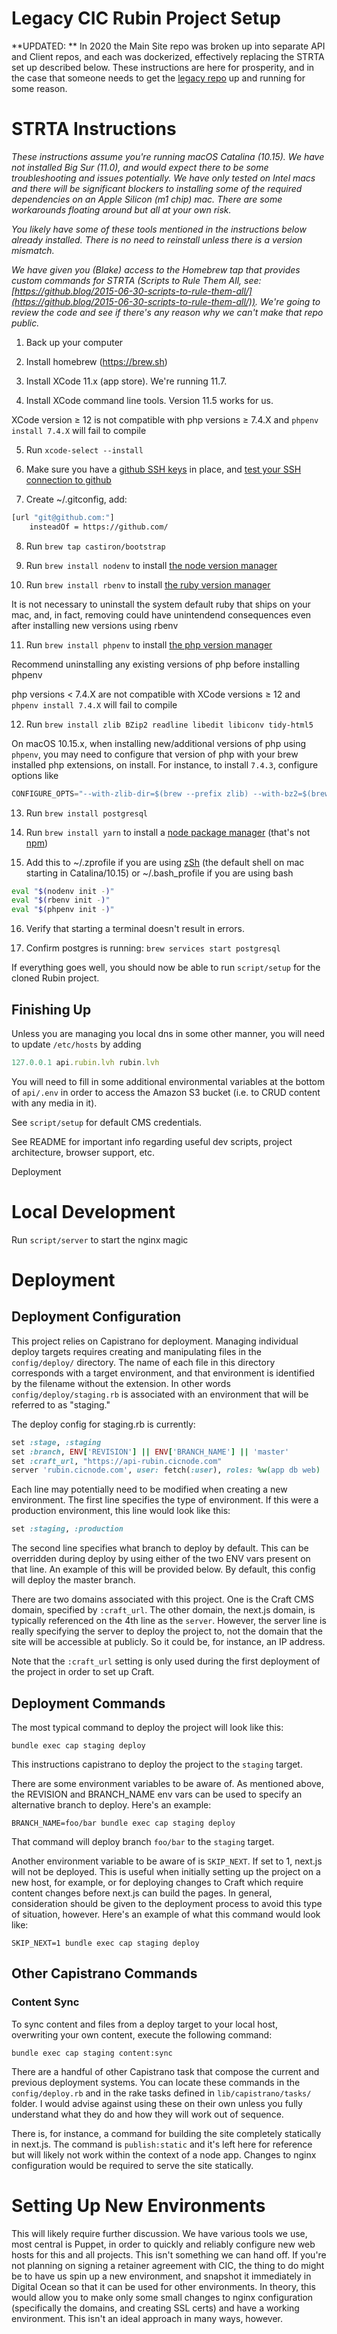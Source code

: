 # Legacy CIC Rubin Project Setup

**UPDATED:  ** In 2020 the Main Site repo was broken up into separate API and Client repos, and each was dockerized, effectively replacing the STRTA set up described below.  These instructions are here for prosperity, and in the case that someone needs to get the [legacy repo](https://github.com/castiron/rubin) up and running for some reason.

# STRTA Instructions

*These instructions assume you're running macOS Catalina (10.15). We have not installed Big Sur (11.0), and would expect there to be some troubleshooting and issues potentially. We have only tested on Intel macs and there will be significant blockers to installing some of the required dependencies on an Apple Silicon (m1 chip) mac.  There are some workarounds floating around but all at your own risk.*

*You likely have some of these tools mentioned in the instructions below already installed. There is no need to reinstall unless there is a version mismatch.*

*We have given you (Blake) access to the Homebrew tap that provides custom commands for STRTA (Scripts to Rule Them All, see: [https://github.blog/2015-06-30-scripts-to-rule-them-all/](https://github.blog/2015-06-30-scripts-to-rule-them-all/)). We're going to review the code and see if there's any reason why we can't make that repo public.*

1. Back up your computer

2. Install homebrew (https://brew.sh)

3. Install XCode 11.x (app store). We're running 11.7.

4. Install XCode command line tools. Version 11.5 works for us.

XCode version ≥ 12 is not compatible with php versions ≥ 7.4.X and `phpenv install 7.4.X` will fail to compile

5. Run `xcode-select --install`

6. Make sure you have a [github SSH keys](https://docs.github.com/en/free-pro-team@latest/github/authenticating-to-github/connecting-to-github-with-ssh) in place, and [test your SSH connection to github](https://docs.github.com/en/free-pro-team@latest/github/authenticating-to-github/testing-your-ssh-connection)

7. Create ~/.gitconfig, add:

```bash
[url "git@github.com:"]
    insteadOf = https://github.com/
```

8. Run `brew tap castiron/bootstrap`

9. Run `brew install nodenv` to install [the node version manager](https://github.com/nodenv/nodenv)

10. Run `brew install rbenv` to install [the ruby version manager](https://github.com/rbenv/rbenv) 

It is not necessary to uninstall the system default ruby that ships on your mac, and, in fact, removing could have unintendend consequences even after installing new versions using rbenv

11. Run `brew install phpenv` to install [the php version manager](https://github.com/phpenv/phpenv)

Recommend uninstalling any existing versions of php before installing phpenv

php versions < 7.4.X are not compatible with XCode versions ≥ 12 and `phpenv install 7.4.X` will fail to compile

12. Run `brew install zlib BZip2 readline libedit libiconv tidy-html5`

On macOS 10.15.x, when installing new/additional versions of php using `phpenv`, you may need to configure that version of php with your brew installed php extensions, on install.  For instance, to install `7.4.3`, configure options like

```jsx
CONFIGURE_OPTS="--with-zlib-dir=$(brew --prefix zlib) --with-bz2=$(brew --prefix bzip2) --with-curl=$(brew --prefix curl) --with-iconv=$(brew --prefix libiconv) --with-libedit=$(brew --prefix libedit) --with-readline=$(brew --prefix readline) --with-tidy=$(brew --prefix tidy-html5) --with-pdo-pgsql" phpenv install 7.4.3
```

13. Run `brew install postgresql`

14. Run `brew install yarn` to install a [node package manager](https://classic.yarnpkg.com/en/docs) (that's not [npm](https://docs.npmjs.com/downloading-and-installing-node-js-and-npm))

15. Add this to ~/.zprofile if you are using [zSh](http://zsh.sourceforge.net/) (the default shell on mac starting in Catalina/10.15) or ~/.bash_profile if you are using bash

```bash
eval "$(nodenv init -)"
eval "$(rbenv init -)"
eval "$(phpenv init -)"
```

16. Verify that starting a terminal doesn't result in errors.

17. Confirm postgres is running: `brew services start postgresql`

If everything goes well, you should now be able to run `script/setup` for the cloned Rubin project.

## Finishing Up

Unless you are managing you local dns in some other manner, you will need to update `/etc/hosts` by adding

```jsx
127.0.0.1 api.rubin.lvh rubin.lvh
```

You will need to fill in some additional environmental variables at the bottom of  `api/.env` in order to access the Amazon S3 bucket (i.e. to CRUD content with any media in it).

See `script/setup` for default CMS credentials.

See README for important info regarding useful dev scripts, project architecture, browser support, etc.

Deployment

# Local Development

Run `script/server` to start the nginx magic

# Deployment

## Deployment Configuration

This project relies on Capistrano for deployment. Managing individual deploy targets requires creating and manipulating files in the `config/deploy/` directory. The name of each file in this directory corresponds with a target environment, and that environment is identified by the filename without the extension. In other words `config/deploy/staging.rb` is associated with an environment that will be referred to as "staging."

The deploy config for staging.rb is currently:

```ruby
set :stage, :staging
set :branch, ENV['REVISION'] || ENV['BRANCH_NAME'] || 'master'
set :craft_url, "https://api-rubin.cicnode.com"
server 'rubin.cicnode.com', user: fetch(:user), roles: %w(app db web)
```

Each line may potentially need to be modified when creating a new environment. The first line specifies the type of environment. If this were a production environment, this line would look like this:

```ruby
set :staging, :production
```

The second line specifies what branch to deploy by default. This can be overridden during deploy by using either of the two ENV vars present on that line. An example of this will be provided below. By default, this config will deploy the master branch.

There are two domains associated with this project. One is the Craft CMS domain, specified by `:craft_url`. The other domain, the next.js domain, is typically referenced on the 4th line as the `server`. However, the server line is really specifying the server to deploy the project to, not the  domain that the site will be accessible at publicly. So it could be, for instance, an IP address.

Note that the `:craft_url` setting is only used during the first deployment of the project in order to set up Craft.

## Deployment Commands

The most typical command to deploy the project will look like this:

`bundle exec cap staging deploy`

This instructions capistrano to deploy the project to the `staging` target.

There are some environment variables to be aware of. As mentioned above, the REVISION and BRANCH_NAME env vars can be used to specify an alternative branch to deploy. Here's an example:

`BRANCH_NAME=foo/bar bundle exec cap staging deploy`

That command will deploy branch `foo/bar` to the `staging` target.

Another environment variable to be aware of is `SKIP_NEXT`. If set to 1, next.js will not be deployed. This is useful when initially setting up the project on a new host, for example, or for deploying changes to Craft which require content changes before next.js can build the pages. In general, consideration should be given to the deployment process to avoid this type of situation, however. Here's an example of what this command would look like:

`SKIP_NEXT=1 bundle exec cap staging deploy`

## Other Capistrano Commands

### Content Sync

To sync content and files from a deploy target to your local host, overwriting your own content, execute the following command:

`bundle exec cap staging content:sync`

There are a handful of other Capistrano task that compose the current and previous deployment systems. You can locate these commands in the `config/deploy.rb` and in the rake tasks defined in `lib/capistrano/tasks/` folder. I would advise against using these on their own unless you fully understand what they do and how they will work out of sequence.

There is, for instance, a command for building the site completely statically in next.js. The command is `publish:static` and it's left here for reference but will likely not work within the context of a node app. Changes to nginx configuration would be required to serve the site statically.

# Setting Up New Environments

This will likely require further discussion. We have various tools we use, most central is Puppet, in order to quickly and reliably configure new web hosts for this and all projects. This isn't something we can hand off. If you're not planning on signing a retainer agreement with CIC, the thing to do might be to have us spin up a new environment, and snapshot it immediately in Digital Ocean so that it can be used for other environments. In theory, this would allow you to make only some small changes to nginx configuration (specifically the domains, and creating SSL certs) and have a working environment. This isn't an ideal approach in many ways, however.